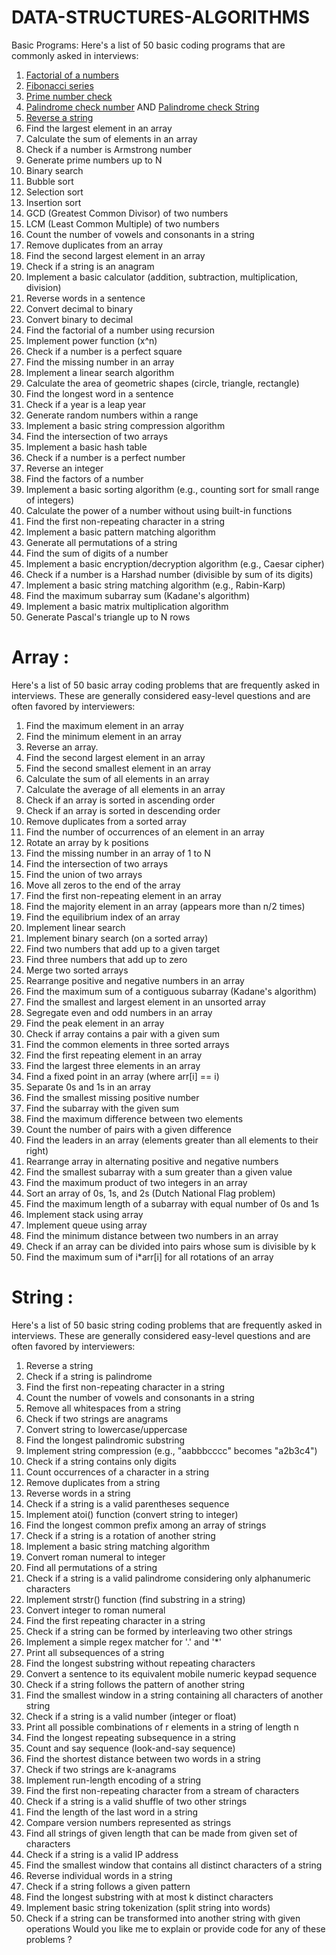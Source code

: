 # DATA-STRUCTURES-ALGORITHMS

Basic Programs:
Here's a list of 50 basic coding programs that are commonly asked in interviews:
1. <a href="Factorial.java" > Factorial of a numbers</a>  
2. <a href="Fibonacci.java">Fibonacci series</a>
3. <a href="Primenumber.java">Prime number check</a>
4. <a href="Palindrome.java">Palindrome check number</a> AND <a href="Palindrome_String.java">Palindrome check String</a>
5. <a href="Reverse_number.java">Reverse a string</a>
6. Find the largest element in an array
7. Calculate the sum of elements in an array
8. Check if a number is Armstrong number
9. Generate prime numbers up to N
10. Binary search
11. Bubble sort
12. Selection sort
13. Insertion sort
14. GCD (Greatest Common Divisor) of two numbers
15. LCM (Least Common Multiple) of two numbers
16. Count the number of vowels and consonants in a string
17. Remove duplicates from an array
18. Find the second largest element in an array
19. Check if a string is an anagram
20. Implement a basic calculator (addition, subtraction, multiplication, division)
21. Reverse words in a sentence
22. Convert decimal to binary
23. Convert binary to decimal
24. Find the factorial of a number using recursion
25. Implement power function (x^n)
26. Check if a number is a perfect square
27. Find the missing number in an array
28. Implement a linear search algorithm
29. Calculate the area of geometric shapes (circle, triangle, rectangle)
30. Find the longest word in a sentence
31. Check if a year is a leap year
32. Generate random numbers within a range
33. Implement a basic string compression algorithm
34. Find the intersection of two arrays
35. Implement a basic hash table
36. Check if a number is a perfect number
37. Reverse an integer
38. Find the factors of a number
39. Implement a basic sorting algorithm (e.g., counting sort for small range of integers)
40. Calculate the power of a number without using built-in functions
41. Find the first non-repeating character in a string
42. Implement a basic pattern matching algorithm
43. Generate all permutations of a string
44. Find the sum of digits of a number
45. Implement a basic encryption/decryption algorithm (e.g., Caesar cipher)
46. Check if a number is a Harshad number (divisible by sum of its digits)
47. Implement a basic string matching algorithm (e.g., Rabin-Karp)
48. Find the maximum subarray sum (Kadane's algorithm)
49. Implement a basic matrix multiplication algorithm
50. Generate Pascal's triangle up to N rows


# Array :

Here's a list of 50 basic array coding problems that are frequently asked in interviews.
These are generally considered easy-level questions and are often favored by
interviewers:

1. Find the maximum element in an array
2. Find the minimum element in an array
3. Reverse an array.
4. Find the second largest element in an array
5. Find the second smallest element in an array
6. Calculate the sum of all elements in an array
7. Calculate the average of all elements in an array
8. Check if an array is sorted in ascending order
9. Check if an array is sorted in descending order
10. Remove duplicates from a sorted array
11. Find the number of occurrences of an element in an array
12. Rotate an array by k positions
13. Find the missing number in an array of 1 to N
14. Find the intersection of two arrays
15. Find the union of two arrays
16. Move all zeros to the end of the array
17. Find the first non-repeating element in an array
18. Find the majority element in an array (appears more than n/2 times)
19. Find the equilibrium index of an array
20. Implement linear search
21. Implement binary search (on a sorted array)
22. Find two numbers that add up to a given target
23. Find three numbers that add up to zero
24. Merge two sorted arrays
25. Rearrange positive and negative numbers in an array
26. Find the maximum sum of a contiguous subarray (Kadane's algorithm)
27. Find the smallest and largest element in an unsorted array
28. Segregate even and odd numbers in an array
29. Find the peak element in an array
30. Check if array contains a pair with a given sum
31. Find the common elements in three sorted arrays
32. Find the first repeating element in an array
33. Find the largest three elements in an array
34. Find a fixed point in an array (where arr[i] == i)
35. Separate 0s and 1s in an array
36. Find the smallest missing positive number
37. Find the subarray with the given sum
38. Find the maximum difference between two elements
39. Count the number of pairs with a given difference
40. Find the leaders in an array (elements greater than all elements to their right)
41. Rearrange array in alternating positive and negative numbers
42. Find the smallest subarray with a sum greater than a given value
43. Find the maximum product of two integers in an array
44. Sort an array of 0s, 1s, and 2s (Dutch National Flag problem)
45. Find the maximum length of a subarray with equal number of 0s and 1s
46. Implement stack using array
47. Implement queue using array
48. Find the minimum distance between two numbers in an array
49. Check if an array can be divided into pairs whose sum is divisible by k
50. Find the maximum sum of i*arr[i] for all rotations of an array


# String :

Here's a list of 50 basic string coding problems that are frequently asked in interviews. These
are generally considered easy-level questions and are often favored by interviewers:


1. Reverse a string
2. Check if a string is palindrome
3. Find the first non-repeating character in a string
4. Count the number of vowels and consonants in a string
5. Remove all whitespaces from a string
6. Check if two strings are anagrams
7. Convert string to lowercase/uppercase
8. Find the longest palindromic substring
9. Implement string compression (e.g., "aabbbcccc" becomes "a2b3c4")
10. Check if a string contains only digits
11. Count occurrences of a character in a string
12. Remove duplicates from a string
13. Reverse words in a string
14. Check if a string is a valid parentheses sequence
15. Implement atoi() function (convert string to integer)
16. Find the longest common prefix among an array of strings
17. Check if a string is a rotation of another string
18. Implement a basic string matching algorithm
19. Convert roman numeral to integer
20. Find all permutations of a string
21. Check if a string is a valid palindrome considering only alphanumeric characters
22. Implement strstr() function (find substring in a string)
23. Convert integer to roman numeral
24. Find the first repeating character in a string
25. Check if a string can be formed by interleaving two other strings
26. Implement a simple regex matcher for '.' and '*'
27. Print all subsequences of a string
28. Find the longest substring without repeating characters
29. Convert a sentence to its equivalent mobile numeric keypad sequence
30. Check if a string follows the pattern of another string
31. Find the smallest window in a string containing all characters of another string
32. Check if a string is a valid number (integer or float)
33. Print all possible combinations of r elements in a string of length n
34. Find the longest repeating subsequence in a string
35. Count and say sequence (look-and-say sequence)
36. Find the shortest distance between two words in a string
37. Check if two strings are k-anagrams
38. Implement run-length encoding of a string
39. Find the first non-repeating character from a stream of characters
40. Check if a string is a valid shuffle of two other strings
41. Find the length of the last word in a string
42. Compare version numbers represented as strings
43. Find all strings of given length that can be made from given set of characters
44. Check if a string is a valid IP address
45. Find the smallest window that contains all distinct characters of a string
46. Reverse individual words in a string
47. Check if a string follows a given pattern
48. Find the longest substring with at most k distinct characters
49. Implement basic string tokenization (split string into words)
50. Check if a string can be transformed into another string with given operations
Would you like me to explain or provide code for any of these problems ?

